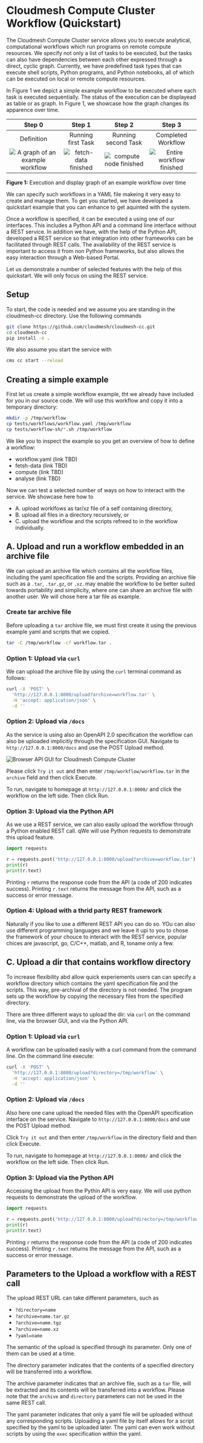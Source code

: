 # Cloudmesh Compute Cluster Workflow (Quickstart)

The Cloudmesh Compute Cluster service allows you to execute
analytical, computational workflows which run programs on remote
compute resources. We specify not only a list of tasks to be
executed, but the tasks can also have dependencies between each
other expressed through a direct, cyclic graph. Currently, we have 
predefined task types 
that can execute shell scripts, Python programs, and Python notebooks, 
all of which can be executed on local or remote compute resources. 

In Figure 1 we depict a simple example
workflow to be executed where each task is executed sequentially.
The status of the execution can be displayead as table or as graph. 
In Figure 1, we showcase how the graph changes its apparence over time.


| Step 0             |                        Step 1                         |                         Step 2                          |                           Step 3                           |
:-------------------------:|:-----------------------------------------------------:|:-------------------------------------------------------:|:----------------------------------------------------------:|
| Definition             |                  Running first Task                   |                   Running second Task                   |                     Completed Workflow                     |
| ![A graph of an example workflow](images/workflow-example.svg) | ![fetch-data finished](images/workflow-example-2.svg) | ![compute node finished](images/workflow-example-3.svg) | ![Entire workflow finished](images/workflow-example-5.svg) |

**Figure 1:** Execution and display graph of an example workflow over time

We can specify such workflows in a YAML file makeing it very easy to create and
manage them. To get you started, we have developed a quickstart example that
you can enhance to get aquinted with the system.


Once a workflow is specified, it can be executed a using one of our interfaces.
This includes a Python API and a command line interface without a REST service.
In addition we have, with the help of the Python API, developed a REST service
so that integration into other frameworks can be facilitated through REST
calls. The availability of the REST service is important to access it from non
Python frameworks, but also allows the easy interaction through a Web-based
Portal.

Let us demonstrate a number of selected features with the help of this quickstart. 
We will only focus on using the REST service.

## Setup

To start, the code is needed and we assume you are standing in
the cloudmesh-cc directory. Use the following commands

```bash
git clone https://github.com/cloudmesh/cloudmesh-cc.git
cd cloudmesh-cc
pip install -e .
```

We also assume you start the service with

```bash
cms cc start --reload
```

## Creating a simple example

First let us create a simple workflow example, tht we already have included for
you in our source code. We will use this workflow and copy it into a temporary
directory:


```bash
mkdir -p /tmp/workflow
cp tests/workflows/workflow.yaml /tmp/workflow
cp tests/workflow-sh/*.sh /tmp/workflow
```

We like you to inspect the example so you get an overview of how to define a workflow:

* workflow.yaml (link TBD)
* fetsh-data (link TBD)
* compute (link TBD)
* analyse (link TBD)

Now we can test a selected number of ways on how to interact with the service.
We showcase here how to 

* A. upload worklfows as tar/xz file of a self containing
directory, 
* B. upload all files in a directory recursively, or 
* C. upload the workflow
and the scripts refreed to in the workflow individually.

## A. Upload and run a workflow embedded in an archive file

We can upload an archive file which contains all the
workflow files, including the yaml specification file and the
scripts. Providing an archive file such as a `.tar`, `.tar.gz`, or `.xz`.
may enable the workflow to be better suited towards portability
and simplicity, where one can share an archive file with another
user. We will chose here a tar file as example.

### Create tar archive file

Before uploading a `tar` archive file, we must first create it
using the previous example yaml and scripts that we copied.

```bash
tar -C /tmp/workflow -cf workflow.tar .
```

### Option 1: Upload via `curl`

We can upload the archive file by using the `curl` terminal
command as follows:

```bash
curl -X 'POST' \
  'http://127.0.0.1:8000/upload?archive=workflow.tar' \
  -H 'accept: application/json' \
  -d ''
```

### Option 2: Upload via `/docs`

As the service is using also an OpenAPI 2.0 specification the workflow can also
be uploaded implicitly through the specification GUI. Navigate to
`http://127.0.0.1:8000/docs` and use the POST Upload method.

![Browser API GUI for Cloudmesh Compute Cluster](images/upload_api.png)

Please click `Try it out`
and then enter `/tmp/workflow/workflow.tar` in the
`archive` field and then click Execute.

To run, navigate to homepage at `http://127.0.0.1:8000/` and
click the workflow on the left side. Then click Run.

### Option 3: Upload via the Python API

As we use a REST service, we can also easily upload the workflow through a
Python enabled REST call. qWe will use Python requests to demonstrate this
upload feature.

```python
import requests

r = requests.post('http://127.0.0.1:8000/upload?archive=workflow.tar')
print(r)
print(r.text)
```

Printing `r` returns the response code from the API (a code of
200 indicates success). Printing `r.text` returns the message
from the API, such as a success or error message.

### Option 4: Upload with a thrid party REST framework

Naturally if you like to use a different REST API you can do so. YOu can also
use different programming languages and we leave it upi to you to chose the
framework of your chouce to interact with the REST service, popular chices are
javascript, go, C/C++, matlab, and R, toname only a few.

## C. Upload a dir that contains workflow directory 

To increase flexibility abd allow quick experiements users can can specify a
workflow directory which contains the yaml specification file and the scripts.
This way, pre-archival of the directory is not needed. The program sets up the
workflow by copying the necessary files from the specified directory.

There are three different ways to upload the dir: via `curl` on
the command line, via the browser GUI, and via the Python API.

### Option 1: Upload via `curl`

A workflow can be uploaded easily with a curl command from the command
line. On the command line execute:

```bash
curl -X 'POST' \
  'http://127.0.0.1:8000/upload?directory=/tmp/workflow' \
  -H 'accept: application/json' \
  -d ''
```

### Option 2: Upload via `/docs`

Also here one cane upload the needed files with the OpenAPI specification
interface on the service. Navigate to `http://127.0.0.1:8000/docs` and use the
POST Upload method.

Click `Try it out` and then enter `/tmp/workflow` 
in the directory field and then click Execute.

To run, navigate to homepage at `http://127.0.0.1:8000/` and
click the workflow on the left side. Then click Run.


### Option 3: Upload via the Python API

Accessing the upload from the Pythin API is very easy.
We will use python requests to demonstrate the upload
of the workflow.

```python
import requests

r = requests.post('http://127.0.0.1:8000/upload?directory=/tmp/workflow')
print(r)
print(r.text)
```

Printing `r` returns the response code from the API (a code of
200 indicates success). Printing `r.text` returns the message
from the API, such as a success or error message.

## Parameters to the Upload a workflow with a REST call 

The upload REST URL can take different parameters, such as

* `?directory=name` 
* `?archive=name.tar.gz`
* `?archive=name.tgz`
* `?archive=name.xz`
* `?yaml=name` 

The semantic of the upload is specified through its parameter. Only one of them
can be used at a time.

The directory parameter indicates that the contents of
a specified directory will be transferred into a workflow. 

The archive parameter indicates that an archive file, such as a `tar` file,
will be extracted and its contents will be transferred into a workflow. Please
note that the `archive` and `directory` parameters can not be used in the same
REST call.

The yaml parameter indicates that only a yaml file will be
uploaded without any corresponding scripts. Uploading a yaml
file by itself allows for a script specified by the yaml 
to be uploaded later. The yaml can even work without scripts
by using the `exec` specification within the yaml.

